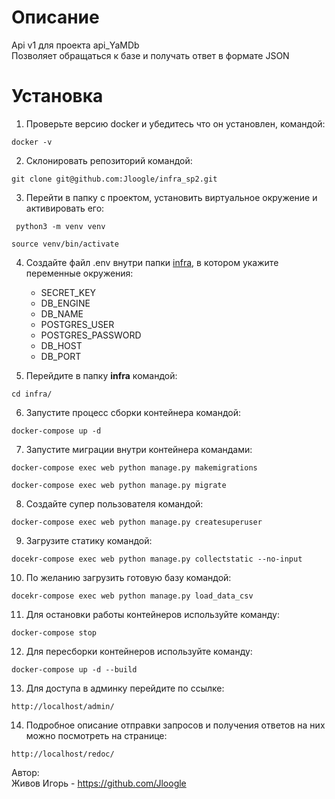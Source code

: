 # Описание
Api v1 для проекта api_YaMDb<br>
Позволяет обращаться к базе и получать ответ в формате JSON
# Установка
1. Проверьте версию docker и убедитесь что он установлен, командой:
 ```
 docker -v 
 ```
2. Склонировать репозиторий командой:
 ```
 git clone git@github.com:Jloogle/infra_sp2.git
 ```
3. Перейти в папку с проектом, установить виртуальное окружение и активировать его:
```
 python3 -m venv venv
 ```
 ```
 source venv/bin/activate
 ```
4. Создайте файл .env внутри папки <u>infra</u>, в котором укажите переменные окружения:
   * SECRET_KEY
   * DB_ENGINE
   * DB_NAME
   * POSTGRES_USER
   * POSTGRES_PASSWORD
   * DB_HOST
   * DB_PORT
   
5. Перейдите в папку **infra** командой:
 ```
 cd infra/
 ```
6. Запустите процесс сборки контейнера командой:
 ```
docker-compose up -d
 ```
7. Запустите миграции внутри контейнера командами:
```
docker-compose exec web python manage.py makemigrations

docker-compose exec web python manage.py migrate
```
8. Создайте супер пользователя командой:
```
docker-compose exec web python manage.py createsuperuser
```
9. Загрузите статику командой:
```
docekr-compose exec web python manage.py collectstatic --no-input
```
10. По желанию загрузить готовую базу командой:
```
docekr-compose exec web python manage.py load_data_csv
```
11. Для остановки работы контейнеров используйте команду:
```
docker-compose stop
```
12. Для пересборки контейнеров используйте команду:
```
docker-compose up -d --build
```
13. Для доступа в админку перейдите по ссылке:
```
http://localhost/admin/
```
14. Подробное описание отправки запросов и получения ответов на них можно посмотреть на странице:
```
http://localhost/redoc/
```

Автор:<br>
Живов Игорь - https://github.com/Jloogle
